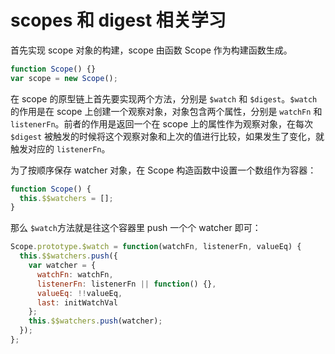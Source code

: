 # scopes 和 digest 相关学习
首先实现 scope 对象的构建，scope 由函数 Scope 作为构建函数生成。

``` javascript
function Scope() {}
var scope = new Scope();
```

在 scope 的原型链上首先要实现两个方法，分别是 `$watch` 和 `$digest`。`$watch` 的作用是在 scope 上创建一个观察对象，对象包含两个属性，分别是 `watchFn` 和 `listenerFn`。前者的作用是返回一个在 scope 上的属性作为观察对象，在每次 `$digest` 被触发的时候将这个观察对象和上次的值进行比较，如果发生了变化，就触发对应的 `listenerFn`。

为了按顺序保存 watcher 对象，在 Scope 构造函数中设置一个数组作为容器：

```javascript
function Scope() {
  this.$$watchers = [];
}
```

那么 `$watch`方法就是往这个容器里 push 一个个 watcher 即可：

```javascript
Scope.prototype.$watch = function(watchFn, listenerFn, valueEq) {
  this.$$watchers.push({
    var watcher = {
      watchFn: watchFn,
      listenerFn: listenerFn || function() {},
      valueEq: !!valueEq,
      last: initWatchVal
    };
    this.$$watchers.push(watcher);
  });
};
```



